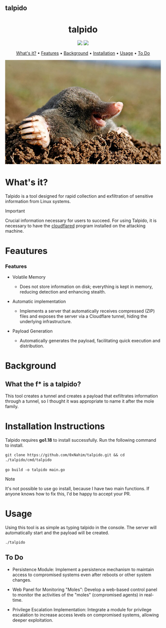 ## talpido

<h1 align="center">
  talpido
  <br>
</h1>

<p align="center">
  <a href="https://opensource.org/licenses/MIT"><img src="https://img.shields.io/badge/License-MIT-green.svg"></a>
  <a href="https://twitter.com/0xnahim"><img src="https://img.shields.io/twitter/follow/0xnahim.svg?logo=twitter"></a>
</p>

<p align="center">
  <a href="#whats-it">What's it?</a> •
  <a href="#feautures">Features</a> •
  <a href="#background">Background</a> •
  <a href="#installation-instructions">Installation</a> •
  <a href="#usage">Usage</a> •
  <a href="#to-do">To Do</a>
</p>
<p height="300" align="center">
  <img src="./media/talpidofeliz.jpg">
</p>

# What's it?
Talpido is a tool designed for rapid collection and exfiltration of sensitive information from Linux systems.
> [!IMPORTANT]  
> Crucial information necessary for users to succeed.
> For using Talpido, it is necessary to have the [cloudflared](https://github.com/cloudflare/cloudflared.git) program installed on the attacking machine.

# Feautures
### Features
- Volatile Memory
  - Does not store information on disk; everything is kept in memory, reducing detection and enhancing stealth.

- Automatic implementation
  - Implements a server that automatically receives compressed (ZIP) files and exposes the server via a Cloudflare tunnel, hiding the underlying infrastructure.

- Payload Generation
  - Automatically generates the payload, facilitating quick execution and distribution.

# Background
## What the f* is a talpido?
This tool creates a tunnel and creates a payload that exfiltrates information through a tunnel, so I thought it was appropriate to name it after the mole family.

# Installation Instructions

Talpido requires **go1.18** to install successfully. Run the following command to install.

```
git clone https://github.com/0xNahim/talpido.git && cd ./talpido/cmd/talpido

go build -o talpido main.go
```

> [!NOTE]
> It's not possible to use go install, because I have two main functions. If anyone knows how to fix this, I'd be happy to accept your PR.

# Usage

Using this tool is as simple as typing talpido in the console. The server will automatically start and the payload will be created.
```
./talpido
```

## To Do
- Persistence Module: Implement a persistence mechanism to maintain access to compromised systems even after reboots or other system changes.

- Web Panel for Monitoring "Moles": Develop a web-based control panel to monitor the activities of the "moles" (compromised agents) in real-time.

- Privilege Escalation Implementation: Integrate a module for privilege escalation to increase access levels on compromised systems, allowing deeper exploitation.
